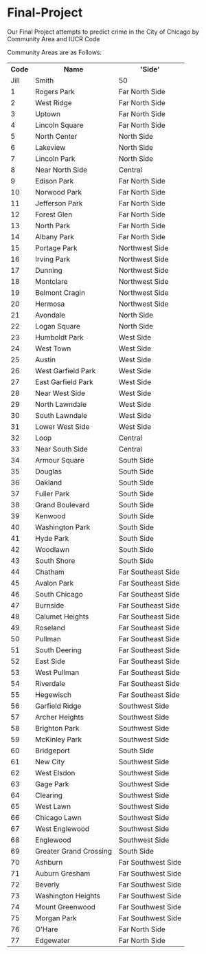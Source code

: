 # Final-Project

Our Final Project attempts to predict crime in the City of Chicago by Community Area and IUCR Code

Community Areas are as Follows:

 <Table>
 <tr>
    <th>Code</th>
    <th>Name</th> 
    <th>'Side'</th>
  </tr>
  <tr>
    <td>Jill</td>
    <td>Smith</td> 
    <td>50</td>
  </tr>
 <tr><td>1</td><td>Rogers Park</td><td>Far North Side</td>
<tr><td>2</td><td>West Ridge</td><td>Far North Side</td>
<tr><td>3</td><td>Uptown</td><td>Far North Side</td>
<tr><td>4</td><td>Lincoln Square</td><td>Far North Side</td>
<tr><td>5</td><td>North Center</td><td>North Side</td>
<tr><td>6</td><td>Lakeview</td><td>North Side</td>
<tr><td>7</td><td>Lincoln Park</td><td>North Side</td>
<tr><td>8</td><td>Near North Side</td><td>Central</td>
<tr><td>9</td><td>Edison Park</td><td>Far North Side</td>
<tr><td>10</td><td>Norwood Park</td><td>Far North Side</td>
<tr><td>11</td><td>Jefferson Park</td><td>Far North Side</td>
<tr><td>12</td><td>Forest Glen</td><td>Far North Side</td>
<tr><td>13</td><td>North Park</td><td>Far North Side</td>
<tr><td>14</td><td>Albany Park</td><td>Far North Side</td>
<tr><td>15</td><td>Portage Park</td><td>Northwest Side</td>
<tr><td>16</td><td>Irving Park</td><td>Northwest Side</td>
<tr><td>17</td><td>Dunning</td><td>Northwest Side</td>
<tr><td>18</td><td>Montclare</td><td>Northwest Side</td>
<tr><td>19</td><td>Belmont Cragin</td><td>Northwest Side</td>
<tr><td>20</td><td>Hermosa</td><td>Northwest Side</td>
<tr><td>21</td><td>Avondale</td><td>North Side</td>
<tr><td>22</td><td>Logan Square</td><td>North Side</td>
<tr><td>23</td><td>Humboldt Park</td><td>West Side</td>
<tr><td>24</td><td>West Town</td><td>West Side</td>
<tr><td>25</td><td>Austin</td><td>West Side</td>
<tr><td>26</td><td>West Garfield Park</td><td>West Side</td>
<tr><td>27</td><td>East Garfield Park</td><td>West Side</td>
<tr><td>28</td><td>Near West Side</td><td>West Side</td>
<tr><td>29</td><td>North Lawndale</td><td>West Side</td>
<tr><td>30</td><td>South Lawndale</td><td>West Side</td>
<tr><td>31</td><td>Lower West Side</td><td>West Side</td>
<tr><td>32</td><td>Loop</td><td>Central</td>
<tr><td>33</td><td>Near South Side</td><td>Central</td>
<tr><td>34</td><td>Armour Square</td><td>South Side</td>
<tr><td>35</td><td>Douglas</td><td>South Side</td>
<tr><td>36</td><td>Oakland</td><td>South Side</td>
<tr><td>37</td><td>Fuller Park</td><td>South Side</td>
<tr><td>38</td><td>Grand Boulevard</td><td>South Side</td>
<tr><td>39</td><td>Kenwood</td><td>South Side</td>
<tr><td>40</td><td>Washington Park</td><td>South Side</td>
<tr><td>41</td><td>Hyde Park</td><td>South Side</td>
<tr><td>42</td><td>Woodlawn</td><td>South Side</td>
<tr><td>43</td><td>South Shore</td><td>South Side</td>
<tr><td>44</td><td>Chatham</td><td>Far Southeast Side</td>
<tr><td>45</td><td>Avalon Park</td><td>Far Southeast Side</td>
<tr><td>46</td><td>South Chicago</td><td>Far Southeast Side</td>
<tr><td>47</td><td>Burnside</td><td>Far Southeast Side</td>
<tr><td>48</td><td>Calumet Heights</td><td>Far Southeast Side</td>
<tr><td>49</td><td>Roseland</td><td>Far Southeast Side</td>
<tr><td>50</td><td>Pullman</td><td>Far Southeast Side</td>
<tr><td>51</td><td>South Deering</td><td>Far Southeast Side</td>
<tr><td>52</td><td>East Side</td><td>Far Southeast Side</td>
<tr><td>53</td><td>West Pullman</td><td>Far Southeast Side</td>
<tr><td>54</td><td>Riverdale</td><td>Far Southeast Side</td>
<tr><td>55</td><td>Hegewisch</td><td>Far Southeast Side</td>
<tr><td>56</td><td>Garfield Ridge</td><td>Southwest Side</td>
<tr><td>57</td><td>Archer Heights</td><td>Southwest Side</td>
<tr><td>58</td><td>Brighton Park</td><td>Southwest Side</td>
<tr><td>59</td><td>McKinley Park</td><td>Southwest Side</td>
<tr><td>60</td><td>Bridgeport</td><td>South Side</td>
<tr><td>61</td><td>New City</td><td>Southwest Side</td>
<tr><td>62</td><td>West Elsdon</td><td>Southwest Side</td>
<tr><td>63</td><td>Gage Park</td><td>Southwest Side</td>
<tr><td>64</td><td>Clearing</td><td>Southwest Side</td>
<tr><td>65</td><td>West Lawn</td><td>Southwest Side</td>
<tr><td>66</td><td>Chicago Lawn</td><td>Southwest Side</td>
<tr><td>67</td><td>West Englewood</td><td>Southwest Side</td>
<tr><td>68</td><td>Englewood</td><td>Southwest Side</td>
<tr><td>69</td><td>Greater Grand Crossing</td><td>South Side</td>
<tr><td>70</td><td>Ashburn</td><td>Far Southwest Side</td>
<tr><td>71</td><td>Auburn Gresham</td><td>Far Southwest Side</td>
<tr><td>72</td><td>Beverly</td><td>Far Southwest Side</td>
<tr><td>73</td><td>Washington Heights</td><td>Far Southwest Side</td>
<tr><td>74</td><td>Mount Greenwood</td><td>Far Southwest Side</td>
<tr><td>75</td><td>Morgan Park</td><td>Far Southwest Side</td>
<tr><td>76</td><td>O'Hare</td><td>Far North Side</td>
<tr><td>77</td><td>Edgewater</td><td>Far North Side</td>
</table>
